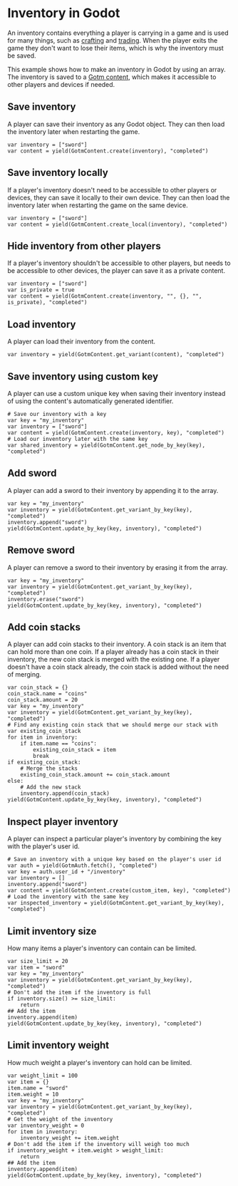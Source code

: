 # Inventory in Godot

An inventory contains everything a player is carrying in a game and is used for many things, such as [crafting](./crafting.md) and [trading](./trading.md). When the player exits the game they don't want to lose their items, which is why the inventory must be saved.

This example shows how to make an inventory in Godot by using an array. The inventory is saved to a [Gotm content](/src/docs/content.md), which makes it accessible to other players and devices if needed.

## Save inventory

A player can save their inventory as any Godot object. They can then load the inventory later when restarting the game.

```gdscript
var inventory = ["sword"]
var content = yield(GotmContent.create(inventory), "completed")
```

<gdscript>

## Save inventory locally

If a player's inventory doesn't need to be accessible to other players or devices, they can save it locally to their own device. They can then load the inventory later when restarting the game on the same device.

```gdscript
var inventory = ["sword"]
var content = yield(GotmContent.create_local(inventory), "completed")
```

</gdscript>

## Hide inventory from other players

If a player's inventory shouldn't be accessible to other players, but needs to be accessible to other devices, the player can save it as a private content.

```gdscript
var inventory = ["sword"]
var is_private = true
var content = yield(GotmContent.create(inventory, "", {}, "", is_private), "completed")
```

## Load inventory

A player can load their inventory from the content.

```gdscript
var inventory = yield(GotmContent.get_variant(content), "completed")
```

## Save inventory using custom key

A player can use a custom unique key when saving their inventory instead of using the content's automatically generated identifier.

```gdscript
# Save our inventory with a key
var key = "my_inventory"
var inventory = ["sword"]
var content = yield(GotmContent.create(inventory, key), "completed")
# Load our inventory later with the same key
var shared_inventory = yield(GotmContent.get_node_by_key(key), "completed")
```

<include subject="item" container="inventory" scenario="When a player wants to reference item contents in their inventory">

[](/src/docs/content/utility/add-subject-to-container.md)

</include>

</include>

## Add sword

A player can add a sword to their inventory by appending it to the array.

```gdscript
var key = "my_inventory"
var inventory = yield(GotmContent.get_variant_by_key(key), "completed")
inventory.append("sword")
yield(GotmContent.update_by_key(key, inventory), "completed")
```

## Remove sword

A player can remove a sword to their inventory by erasing it from the array.

```gdscript
var key = "my_inventory"
var inventory = yield(GotmContent.get_variant_by_key(key), "completed")
inventory.erase("sword")
yield(GotmContent.update_by_key(key, inventory), "completed")
```

## Add coin stacks

A player can add coin stacks to their inventory. A coin stack is an item that can hold more than one coin. If a player already has a coin stack in their inventory, the new coin stack is merged with the existing one. If a player doesn't have a coin stack already, the coin stack is added without the need of merging.

```gdscript
var coin_stack = {}
coin_stack.name = "coins"
coin_stack.amount = 20
var key = "my_inventory"
var inventory = yield(GotmContent.get_variant_by_key(key), "completed")
# Find any existing coin stack that we should merge our stack with
var existing_coin_stack
for item in inventory:
    if item.name == "coins":
        existing_coin_stack = item
        break
if existing_coin_stack:
    # Merge the stacks
    existing_coin_stack.amount += coin_stack.amount
else:
    # Add the new stack
    inventory.append(coin_stack)
yield(GotmContent.update_by_key(key, inventory), "completed")
```

## Inspect player inventory

A player can inspect a particular player's inventory by combining the key with the player's user id.

```gdscript
# Save an inventory with a unique key based on the player's user id
var auth = yield(GotmAuth.fetch(), "completed")
var key = auth.user_id + "/inventory"
var inventory = []
inventory.append("sword")
var content = yield(GotmContent.create(custom_item, key), "completed")
# Load the inventory with the same key
var inspected_inventory = yield(GotmContent.get_variant_by_key(key), "completed")
```

## Limit inventory size

How many items a player's inventory can contain can be limited.

```gdscript
var size_limit = 20
var item = "sword"
var key = "my_inventory"
var inventory = yield(GotmContent.get_variant_by_key(key), "completed")
# Don't add the item if the inventory is full
if inventory.size() >= size_limit:
    return
## Add the item
inventory.append(item)
yield(GotmContent.update_by_key(key, inventory), "completed")
```

## Limit inventory weight

How much weight a player's inventory can hold can be limited.

```gdscript
var weight_limit = 100
var item = {}
item.name = "sword"
item.weight = 10
var key = "my_inventory"
var inventory = yield(GotmContent.get_variant_by_key(key), "completed")
# Get the weight of the inventory
var inventory_weight = 0
for item in inventory:
    inventory_weight += item.weight
# Don't add the item if the inventory will weigh too much
if inventory_weight + item.weight > weight_limit:
    return
## Add the item
inventory.append(item)
yield(GotmContent.update_by_key(key, inventory), "completed")
```
